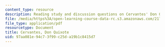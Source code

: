 ```yaml
---
content_type: resource
description: Reading study and discussion questions on Cervantes' Don Quixote.
file: /media/https%3A/open-learning-course-data-rc.s3.amazonaws.com/21l-472-major-european-novels-fall-2008/97aa081e94c73f99c25da19b1c8415d7_cervantes.pdf
file_type: application/pdf
resourcetype: Document
title: Cervantes, Don Quixote
uid: 97aa081e-94c7-3f99-c25d-a19b1c8415d7
---
```

